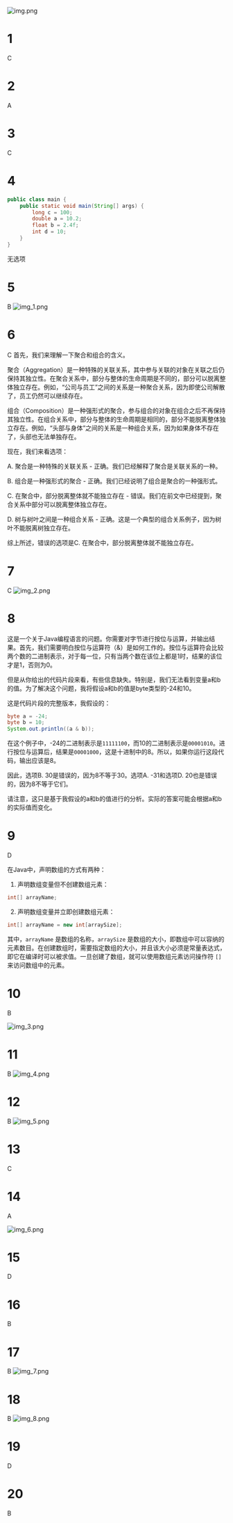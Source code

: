 ![img.png](img.png)

# 1

C

# 2

A

# 3

C

# 4

```java
public class main {
    public static void main(String[] args) {
        long c = 100;
        double a = 10.2;
        float b = 2.4f;
        int d = 10;
    }
}
```

无选项

# 5

B
![img_1.png](img_1.png)

# 6

C
首先，我们来理解一下聚合和组合的含义。

聚合（Aggregation）是一种特殊的关联关系，其中参与关联的对象在关联之后仍保持其独立性。在聚合关系中，部分与整体的生命周期是不同的，部分可以脱离整体独立存在。例如，“公司与员工”之间的关系是一种聚合关系，因为即使公司解散了，员工仍然可以继续存在。

组合（Composition）是一种强形式的聚合，参与组合的对象在组合之后不再保持其独立性。在组合关系中，部分与整体的生命周期是相同的，部分不能脱离整体独立存在。例如，“头部与身体”之间的关系是一种组合关系，因为如果身体不存在了，头部也无法单独存在。

现在，我们来看选项：

A. 聚合是一种特殊的关联关系 - 正确。我们已经解释了聚合是关联关系的一种。

B. 组合是一种强形式的聚合 - 正确。我们已经说明了组合是聚合的一种强形式。

C. 在聚合中，部分脱离整体就不能独立存在 - 错误。我们在前文中已经提到，聚合关系中部分可以脱离整体独立存在。

D. 树与树叶之间是一种组合关系 - 正确。这是一个典型的组合关系例子，因为树叶不能脱离树独立存在。

综上所述，错误的选项是C. 在聚合中，部分脱离整体就不能独立存在。

# 7
C
![img_2.png](img_2.png)
# 8
这是一个关于Java编程语言的问题。你需要对字节进行按位与运算，并输出结果。首先，我们需要明白按位与运算符（&）是如何工作的。按位与运算符会比较两个数的二进制表示，对于每一位，只有当两个数在该位上都是1时，结果的该位才是1，否则为0。

但是从你给出的代码片段来看，有些信息缺失。特别是，我们无法看到变量a和b的值。为了解决这个问题，我将假设a和b的值是byte类型的-24和10。

这是代码片段的完整版本，我假设的：


```java
byte a = -24;
byte b = 10;
System.out.println((a & b));
```
在这个例子中，-24的二进制表示是`11111100`，而10的二进制表示是`00001010`。进行按位与运算后，结果是`00001000`，这是十进制中的8。所以，如果你运行这段代码，输出应该是8。

因此，选项B. 30是错误的，因为8不等于30。选项A. -31和选项D. 20也是错误的，因为8不等于它们。

请注意，这只是基于我假设的a和b的值进行的分析。实际的答案可能会根据a和b的实际值而变化。
# 9
D

在Java中，声明数组的方式有两种：

1. 声明数组变量但不创建数组元素：


```java
int[] arrayName;
```
2. 声明数组变量并立即创建数组元素：


```java
int[] arrayName = new int[arraySize];
```
其中，`arrayName` 是数组的名称，`arraySize` 是数组的大小，即数组中可以容纳的元素数目。在创建数组时，需要指定数组的大小，并且该大小必须是常量表达式，即它在编译时可以被求值。一旦创建了数组，就可以使用数组元素访问操作符 `[]` 来访问数组中的元素。

# 10
B

![img_3.png](img_3.png)
# 11
B
![img_4.png](img_4.png)
# 12 
B
![img_5.png](img_5.png)
# 13
C
# 14
A

![img_6.png](img_6.png)
# 15
D
# 16
B
# 17
B
![img_7.png](img_7.png)
# 18
B
![img_8.png](img_8.png)
# 19
D
# 20
B

